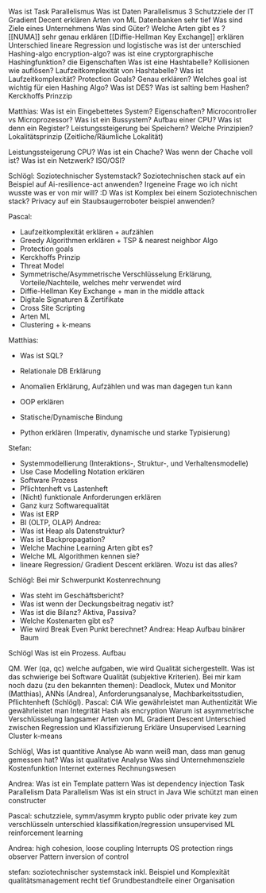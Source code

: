 
Was ist Task Parallelismus
Was ist Daten Parallelismus
3 Schutzziele der IT
Gradient Decent erklären
Arten von ML
Datenbanken sehr tief
Was sind Ziele eines Unternehmens
Was sind Güter? Welche Arten gibt es ?
[[NUMA]] sehr genau erklären
[[Diffie-Hellman Key Exchange]] erklären
Unterschied lineare Regression und logistische
was ist der unterschied Hashing-algo encryption-algo?
was ist eine cryptorgraphische Hashingfunktion? die Eigenschaften
Was ist eine Hashtabelle?
Kollisionen wie auflösen?
Laufzeitkomplexität von Hashtabelle?
Was ist Laufzeitkomplexität?
Protection Goals? Genau erklären?
Welches goal ist wichtig für eien Hashing Algo?
Was ist DES?
Was ist salting bem Hashen?
Kerckhoffs Prinzzip

Matthias:
Was ist ein Eingebettetes System? Eigenschaften?
Microcontroller vs Microprozessor?
Was ist ein Bussystem?
Aufbau einer CPU?
Was ist denn ein Register?
Leistungssteigerung bei Speichern? Welche Prinzipien?
Lokalitätsprinzip
(Zeitliche/Räumliche Lokalität)

Leistungssteigerung CPU?
Was ist ein Chache?
Was wenn der Chache voll ist?
Was ist ein Netzwerk? ISO/OSI?

Schlögl:
Soziotechnischer Systemstack?
Soziotechnischen stack auf ein Beispiel auf Ai-resilience-act anwenden?
Irgeneine Frage wo ich nicht wusste was er von mir will? :D
Was ist Komplex bei einem Soziotechnischen stack?
Privacy auf ein Staubsaugerroboter beispiel anwenden?

Pascal:
- Laufzeitkomplexität erklären + aufzählen
- ⁠Greedy Algorithmen erklären + TSP &amp; nearest neighbor Algo
- ⁠Protection goals
- ⁠Kerckhoffs Prinzip
- ⁠Threat Model
- ⁠Symmetrische/Asymmetrische Verschlüsselung Erklärung, Vorteile/Nachteile, welches
mehr verwendet wird
- Diffie-Hellman Key Exchange + man in the middle attack
- ⁠Digitale Signaturen &amp; Zertifikate
- ⁠Cross Site Scripting
- ⁠Arten ML
- ⁠Clustering + k-means

Matthias:
- Was ist SQL?
- ⁠Relationale DB Erklärung
- ⁠Anomalien Erklärung, Aufzählen und was man dagegen tun kann
- ⁠OOP erklären

- ⁠Statische/Dynamische Bindung
- ⁠Python erklären (Imperativ, dynamische und starke Typisierung)

Stefan:
- Systemmodellierung (Interaktions-, Struktur-, und Verhaltensmodelle)
- ⁠Use Case Modelling Notation erklären
- ⁠Software Prozess
- ⁠Pflichtenheft vs Lastenheft
- ⁠(Nicht) funktionale Anforderungen erklären
- ⁠Ganz kurz Softwarequalität
- ⁠Was ist ERP
- ⁠BI (OLTP, OLAP)
Andrea:
- Was ist Heap als Datenstruktur?
- Was ist Backpropagation?
- Welche Machine Learning Arten gibt es?
- Welche ML Algorithmen kennen sie?
- lineare Regression/ Gradient Descent erklären. Wozu ist das alles?

Schlögl: Bei mir Schwerpunkt Kostenrechnung
- Was steht im Geschäftsbericht?
- Was ist wenn der Deckungsbeitrag negativ ist?
- Was ist die Bilanz? Aktiva, Passiva?
- Welche Kostenarten gibt es?
- Wie wird Break Even Punkt berechnet?
Andrea:
Heap
Aufbau binärer Baum

Schlögl
Was ist ein Prozess. Aufbau

QM. Wer (qa, qc) welche aufgaben, wie wird Qualität sichergestellt. Was ist das schwierige
bei Software Qualität (subjektive Kriterien).
Bei mir kam noch dazu (zu den bekannten themen): Deadlock, Mutex und Monitor
(Matthias), ANNs (Andrea), Anforderungsanalyse, Machbarkeitsstudien, Pflichtenheft
(Schlögl).
Pascal:
CIA
Wie gewährleistet man Authentizität
Wie gewährleistet man Integrität
Hash als encryption
Warum ist asymmetrische Verschlüsselung langsamer
Arten von ML
Gradient Descent
Unterschied zwischen Regression und Klassifizierung
Erkläre Unsupervised Learning
Cluster k-means

Schlögl,
Was ist quantitive Analyse
Ab wann weiß man, dass man genug gemessen hat?
Was ist qualitative Analyse
Was sind Unternehmensziele
Kostenfunktion
Internet externes Rechnungswesen

Andrea:
Was ist ein Template pattern
Was ist dependency injection
Task Parallelism
Data Parallelism
Was ist ein struct in Java
Wie schützt man einen constructer

Pascal:
schutzziele,
symm/asymm krypto
public oder private key zum verschlüsseln
unterschied klassifikation/regression
unsupervised ML
reinforcement learning

Andrea:
high cohesion, loose coupling
Interrupts
OS protection rings
observer Pattern
inversion of control

stefan:
soziotechnischer systemstack inkl. Beispiel und Komplexität
qualitätsmanagement recht tief
Grundbestandteile einer Organisation